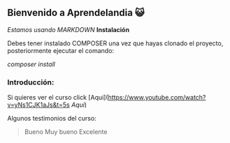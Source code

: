 ## Bienvenido a Aprendelandia 😺
*Estamos usando MARKDOWN*
**Instalación**

Debes tener instalado COMPOSER una vez que hayas clonado el proyecto, posteriormente ejecutar el comando:

*composer install*

### Introducción:
Si quieres ver el curso click [Aqui](https://www.youtube.com/watch?v=yNs1CJK1aJs&t=5s *Aqui*)

Algunos testimonios del curso:
> Bueno
> Muy bueno
> Excelente